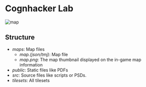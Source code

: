 # Cognhacker Lab

![map](./maps/lab.png)

## Structure

* *maps*: Map files 
  * *map.(json/tmj)*: Map file
  * *map.png*: The map thumbnail displayed on the in-game map information
* *public*: Static files like PDFs
* *src*: Source files like scripts or PSDs.
* *tilesets*: All tilesets
